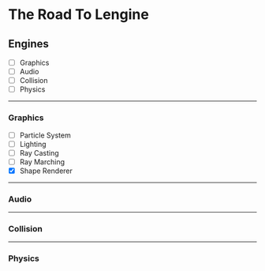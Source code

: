 # The Road To Lengine


## Engines
- [ ] Graphics
- [ ] Audio
- [ ] Collision 
- [ ] Physics
---
### Graphics
  - [ ] Particle System
  - [ ] Lighting
  - [ ] Ray Casting
  - [ ] Ray Marching
  - [x] Shape Renderer
  
---

### Audio

---

### Collision

---

### Physics
